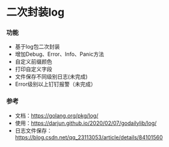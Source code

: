 # 二次封装log

### 功能
- 基于log包二次封装
- 增加Debug、Error、Info、Panic方法
- 自定义前缀颜色
- 打印自定义字段
- 文件保存不同级别日志(未完成)
- Error级别以上钉钉报警（未完成）

### 参考
- 文档：https://golang.org/pkg/log/
- 使用：https://darjun.github.io/2020/02/07/godailylib/log/
- 日志文件保存：https://blog.csdn.net/qq_23113053/article/details/84101560
